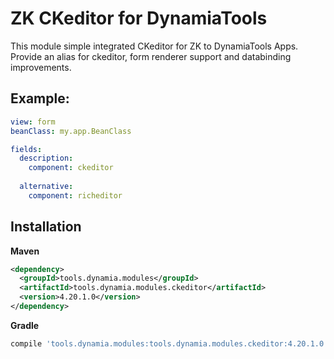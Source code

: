 # ZK CKeditor for DynamiaTools

This module simple integrated CKeditor for ZK to DynamiaTools Apps. 
Provide an alias for ckeditor, form renderer support and databinding improvements.

## Example:

```yml
view: form
beanClass: my.app.BeanClass

fields:
  description:
    component: ckeditor
   
  alternative:
    component: richeditor
```

## Installation
**Maven**
```xml
<dependency>
  <groupId>tools.dynamia.modules</groupId>
  <artifactId>tools.dynamia.modules.ckeditor</artifactId>
  <version>4.20.1.0</version>
</dependency>
```

**Gradle**
```groovy
compile 'tools.dynamia.modules:tools.dynamia.modules.ckeditor:4.20.1.0'
```

